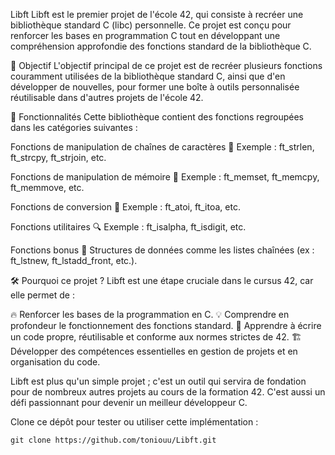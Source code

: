 Libft
Libft est le premier projet de l'école 42, qui consiste à recréer une bibliothèque standard C (libc) personnelle. Ce projet est conçu pour renforcer les bases en programmation C tout en développant une compréhension approfondie des fonctions standard de la bibliothèque C.

🎯 Objectif
L'objectif principal de ce projet est de recréer plusieurs fonctions couramment utilisées de la bibliothèque standard C, ainsi que d'en développer de nouvelles, pour former une boîte à outils personnalisée réutilisable dans d'autres projets de l'école 42.

🔧 Fonctionnalités
Cette bibliothèque contient des fonctions regroupées dans les catégories suivantes :

Fonctions de manipulation de chaînes de caractères 📝
Exemple : ft_strlen, ft_strcpy, ft_strjoin, etc.

Fonctions de manipulation de mémoire 💾
Exemple : ft_memset, ft_memcpy, ft_memmove, etc.

Fonctions de conversion 🔄
Exemple : ft_atoi, ft_itoa, etc.

Fonctions utilitaires 🔍
Exemple : ft_isalpha, ft_isdigit, etc.

Fonctions bonus 🎁
Structures de données comme les listes chaînées (ex : ft_lstnew, ft_lstadd_front, etc.).

🛠 Pourquoi ce projet ?
Libft est une étape cruciale dans le cursus 42, car elle permet de :

🔥 Renforcer les bases de la programmation en C.
💡 Comprendre en profondeur le fonctionnement des fonctions standard.
🧹 Apprendre à écrire un code propre, réutilisable et conforme aux normes strictes de 42.
🏗 Développer des compétences essentielles en gestion de projets et en organisation du code.


Libft est plus qu'un simple projet ; c'est un outil qui servira de fondation pour de nombreux autres projets au cours de la formation 42. C'est aussi un défi passionnant pour devenir un meilleur développeur C.


Clone ce dépôt pour tester ou utiliser cette implémentation :

    git clone https://github.com/toniouu/Libft.git
